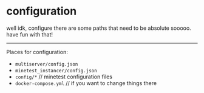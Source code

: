 # configuration

well idk, configure
there are some paths that need to be absolute sooooo. have fun with that!

---

Places for configuration:

- `multiserver/config.json`
- `minetest_instancer/config.json`
- `config/*` // minetest configuration files
- `docker-compose.yml` // if you want to change things there
